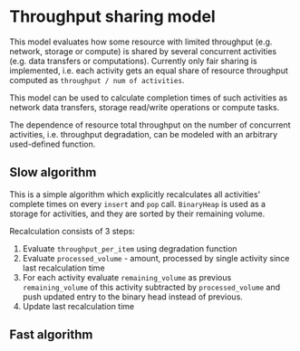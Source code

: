 # Throughput sharing model

This model evaluates how some resource with limited throughput (e.g. network, storage or compute) is shared by several concurrent activities (e.g. data transfers or computations). Currently only fair sharing is implemented, i.e. each activity gets an equal share of resource throughput computed as `throughput / num of activities`. 

This model can be used to calculate completion times of such activities as network data transfers, storage read/write operations or compute tasks.

The dependence of resource total throughput on the number of concurrent activities, i.e. throughput degradation, can be modeled with an arbitrary used-defined function.

## Slow algorithm

This is a simple algorithm which explicitly recalculates all activities' complete times on every `insert` and `pop` call. `BinaryHeap` is used as a storage for activities, and they are sorted by their remaining volume.

Recalculation consists of 3 steps:

1) Evaluate `throughput_per_item` using degradation function
2) Evaluate `processed_volume` - amount, processed by single activity since last recalculation time
3) For each activity evaluate `remaining_volume` as previous `remaining_volume` of this activity subtracted by `processed_volume` and push updated entry to the binary head instead of previous.
4) Update last recalculation time

## Fast algorithm
